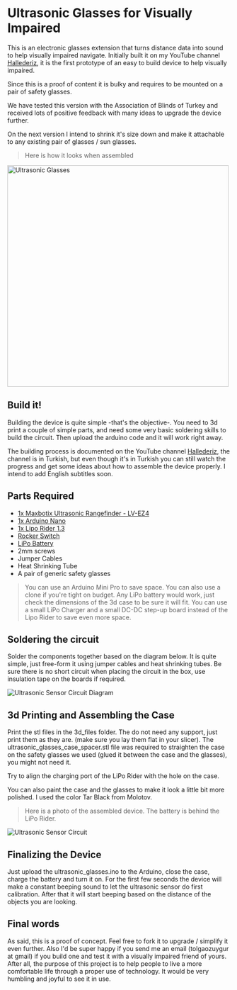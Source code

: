 # Ultrasonic Glasses for Visually Impaired
This is an electronic glasses extension that turns distance data into sound to help visually impaired navigate. Initially built it on my YouTube channel <a href="https://www.youtube.com/channel/UCMPCc9hZ-YBZkEon9tzESVA" target="_blank">Hallederiz</a>, it is the first prototype of an easy to build device to help visually impaired. 

Since this is a proof of content it is bulky and requires to be mounted on a pair of safety glasses.

We have tested this version with the Association of Blinds of Turkey and received lots of positive feedback with many ideas to upgrade the device further.

On the next version I intend to shrink it's size down and make it attachable to any existing pair of glasses / sun glasses. 

> Here is how it looks when assembled

<img src="https://github.com/tolgaozuygur/ultrasonic_glasses/blob/master/ultrasonic_glasses_photo.jpg" title="Ultrasonic Glasses" alt="Ultrasonic Glasses" width="500">

## Build it!
Building the device is quite simple -that's the objective-. You need to 3d print a couple of simple parts, and need some very basic soldering skills to build the circuit. Then upload the arduino code and it will work right away.

The building process is documented on the YouTube channel <a href="https://www.youtube.com/channel/UCMPCc9hZ-YBZkEon9tzESVA" target="_blank">Hallederiz</a>, the channel is in Turkish, but even though it's in Turkish you can still watch the progress and get some ideas about how to assemble the device properly. I intend to add English subtitles soon.

## Parts Required
- <a href="https://www.adafruit.com/product/982" target="_blank">1x Maxbotix Ultrasonic Rangefinder - LV-EZ4</a>
- <a href="https://store.arduino.cc/usa/arduino-nano" target="_blank">1x Arduino Nano</a>
- <a href="https://www.seeedstudio.com/Lipo-Rider-v1-3-p-2403.html" target="_blank">1x Lipo Rider 1.3</a>
- <a href="https://www.e-switch.com/product-catalog/rocker/product-lines/ra8-series-power-rocker-switch#.XOM_lcgzaUk" target="_blank">Rocker Switch</a>
- <a href="https://www.adafruit.com/product/258" target="_blank">LiPo Battery</a>
- 2mm screws
- Jumper Cables 
- Heat Shrinking Tube
- A pair of generic safety glasses

> You can use an Arduino Mini Pro to save space. You can also use a clone if you're tight on budget.
> Any LiPo battery would work, just check the dimensions of the 3d case to be sure it will fit.
> You can use a small LiPo Charger and a small DC-DC step-up board instead of the Lipo Rider to save even more space.

## Soldering the circuit
Solder the components together based on the diagram below. It is quite simple, just free-form it using jumper cables and heat shrinking tubes. Be sure there is no short circuit when placing the circuit in the box, use insulation tape on the boards if required.

<img src="https://github.com/tolgaozuygur/ultrasonic_glasses/blob/master/visually_impaired_sensor_circuit_bb.png" title="Ultrasonic Sensor Circuit Diagram" alt="Ultrasonic Sensor Circuit Diagram">

## 3d Printing and Assembling the Case
Print the stl files in the 3d_files folder. The do not need any support, just print them as they are. (make sure you lay them flat in your slicer). The ultrasonic_glasses_case_spacer.stl file was required to straighten the case on the safety glasses we used (glued it between the case and the glasses), you might not need it. 

Try to align the charging port of the LiPo Rider with the hole on the case. 

You can also paint the case and the glasses to make it look a little bit more polished. I used the color Tar Black from Molotov. 

>Here is a photo of the assembled device. The battery is behind the LiPo Rider.

<img src="https://github.com/tolgaozuygur/ultrasonic_glasses/blob/master/ultrasonic_glasses_circuit_photo.jpg" title="Ultrasonic Sensor Circuit" alt="Ultrasonic Sensor Circuit">

## Finalizing the Device
Just upload the ultrasonic_glasses.ino to the Arduino, close the case, charge the battery and turn it on. For the first few seconds the device will make a constant beeping sound to let the ultrasonic sensor do first calibration. After that it will start beeping based on the distance of the objects you are looking. 

## Final words
As said, this is a proof of concept. Feel free to fork it to upgrade / simplify it even further. Also I'd be super happy if you send me an email (tolgaozuygur at gmail) if you build one and test it with a visually impaired friend of yours. After all, the purpose of this project is to help people to live a more comfortable life through a proper use of technology. It would be very humbling and joyful to see it in use.

